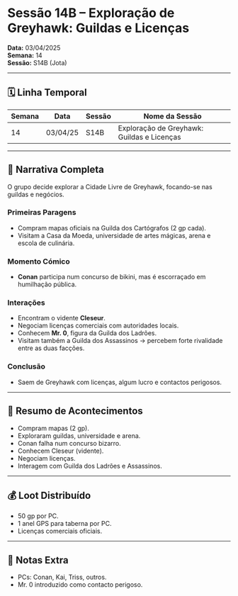 # Sessão 14B – Exploração de Greyhawk: Guildas e Licenças  
**Data:** 03/04/2025  
**Semana:** 14  
**Sessão:** S14B (Jota)  

---

## 🗓 Linha Temporal
| Semana | Data      | Sessão | Nome da Sessão                        |
|--------|-----------|--------|----------------------------------------|
| 14     | 03/04/25  | S14B   | Exploração de Greyhawk: Guildas e Licenças |

---

## 📖 Narrativa Completa
O grupo decide explorar a Cidade Livre de Greyhawk, focando-se nas guildas e negócios.  

### Primeiras Paragens
- Compram mapas oficiais na Guilda dos Cartógrafos (2 gp cada).  
- Visitam a Casa da Moeda, universidade de artes mágicas, arena e escola de culinária.  

### Momento Cómico
- **Conan** participa num concurso de bikini, mas é escorraçado em humilhação pública.  

### Interações
- Encontram o vidente **Cleseur**.  
- Negociam licenças comerciais com autoridades locais.  
- Conhecem **Mr. 0**, figura da Guilda dos Ladrões.  
- Visitam também a Guilda dos Assassinos → percebem forte rivalidade entre as duas facções.  

### Conclusão
- Saem de Greyhawk com licenças, algum lucro e contactos perigosos.  

---

## 🎲 Resumo de Acontecimentos
- Compram mapas (2 gp).  
- Exploraram guildas, universidade e arena.  
- Conan falha num concurso bizarro.  
- Conhecem Cleseur (vidente).  
- Negociam licenças.  
- Interagem com Guilda dos Ladrões e Assassinos.  

---

## 💰 Loot Distribuído
- 50 gp por PC.  
- 1 anel GPS para taberna por PC.  
- Licenças comerciais oficiais.  

---

## 🧾 Notas Extra
- PCs: Conan, Kai, Triss, outros.  
- Mr. 0 introduzido como contacto perigoso.  
